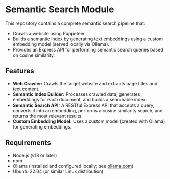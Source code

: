 # Semantic Search Module

This repository contains a complete semantic search pipeline that:
- Crawls a website using Puppeteer.
- Builds a semantic index by generating text embeddings using a custom embedding model (served locally via Ollama).
- Provides an Express API for performing semantic search queries based on cosine similarity.

## Features

- **Web Crawler:** Crawls the target website and extracts page titles and text content.
- **Semantic Index Builder:** Processes crawled data, generates embeddings for each document, and builds a searchable index.
- **Semantic Search API:** A RESTful Express API that accepts a query, converts it into an embedding, performs a cosine similarity search, and returns the most relevant results.
- **Custom Embedding Model:** Uses a custom model (created with Ollama) for generating embeddings.

## Requirements

- Node.js (v18 or later)
- npm
- Ollama (installed and configured locally; see [ollama.com](https://ollama.com/))
- Ubuntu 22.04 (or similar Linux distribution)
